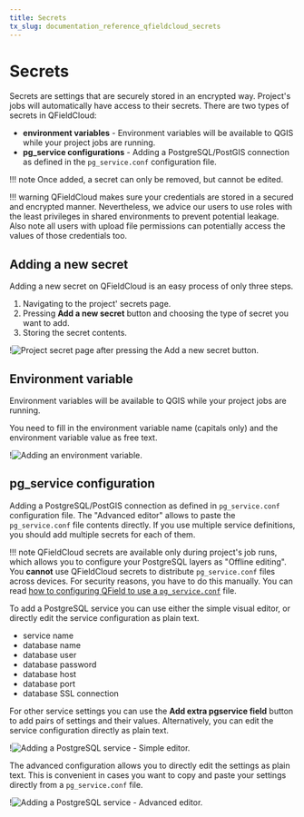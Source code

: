 ```yaml
---
title: Secrets
tx_slug: documentation_reference_qfieldcloud_secrets
---
```


# Secrets

Secrets are settings that are securely stored in an encrypted way. Project's jobs will automatically have access to their secrets. There are two types of secrets in QFieldCloud:

- **environment variables** - Environment variables will be available to QGIS while your project jobs are running.
- **pg_service configurations** - Adding a PostgreSQL/PostGIS connection as defined in the `pg_service.conf` configuration file.

!!! note
    Once added, a secret can only be removed, but cannot be edited.

!!! warning
    QFieldCloud makes sure your credentials are stored in a secured and encrypted manner. Nevertheless, we advice our users to use roles with the least privileges in shared environments to prevent potential leakage.
    Also note all users with upload file permissions can potentially access the values of those credentials too.


## Adding a new secret

Adding a new secret on QFieldCloud is an easy process of only three steps.

1. Navigating to the project' secrets page.
2. Pressing **Add a new secret** button and choosing the type of secret you want to add.
3. Storing the secret contents.

!![Project secret page after pressing the **Add a new secret** button.](../../assets/images/secrets.png)


## Environment variable

Environment variables will be available to QGIS while your project jobs are running.

You need to fill in the environment variable name (capitals only) and the environment variable value as free text.

!![Adding an environment variable.](../../assets/images/secrets-envvar.png)


## pg_service configuration

Adding a PostgreSQL/PostGIS connection as defined in `pg_service.conf` configuration file. The "Advanced editor" allows to paste the `pg_service.conf` file contents directly. If you use multiple service definitions, you should add multiple secrets for each of them.

!!! note
    QFieldCloud secrets are available only during project's job runs, which allows you to configure your PostgreSQL layers as "Offline editing". You **cannot** use QFieldCloud secrets to distribute `pg_service.conf` files across devices. For security reasons, you have to do this manually. You can read [how to configuring QField to use a `pg_service.conf`](../../how-to/pg-service.md) file.

To add a PostgreSQL service you can use either the simple visual editor, or directly edit the service configuration as plain text.

- service name
- database name
- database user
- database password
- database host
- database port
- database SSL connection

For other service settings you can use the **Add extra pgservice field** button to add pairs of settings and their values. Alternatively, you can edit the service configuration directly as plain text.

!![Adding a PostgreSQL service - Simple editor.](../../assets/images/secrets-pgservice-simple.png)

The advanced configuration allows you to directly edit the settings as plain text. This is convenient in cases you want to copy and paste your settings directly from a `pg_service.conf` file.

!![Adding a PostgreSQL service - Advanced editor.](../../assets/images/secrets-pgservice-advanced.png)
